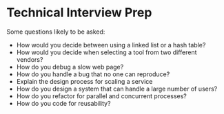# Technical Interview Prep

Some questions likely to be asked:

- How would you decide between using a linked list or a hash table?
- How would you decide when selecting a tool from two different vendors?
- How do you debug a slow web page?
- How do you handle a bug that no one can reproduce?
- Explain the design process for scaling a service
- How do you design a system that can handle a large number of users?
- How do you refactor for parallel and concurrent processes?
- How do you code for reusability?
